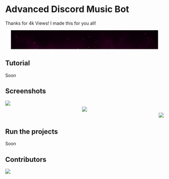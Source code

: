 # Advanced Discord Music Bot
Thanks for 4k Views! I made this for you all!

<div align="center"><img src="./assets/banner.gif"></div>

## Tutorial
Soon

## Screenshots

<div align="left"><img src="https://pika-pika.is-inside.me/zJduq9Gn.png"></div><div align="center"><img src="https://pika-pika.is-inside.me/9ufBoGDH.png"></div><div align="right"><img src="https://pika-pika.is-inside.me/8QkGROJv.png"></div>

## Run the projects
Soon

## Contributors

<a href="https://github.com/SudhanPlayz/Discord-MusicBot/graphs/contributors">
  <img src="https://contributors-img.web.app/image?repo=SudhanPlayz/Discord-MusicBot" />
</a>